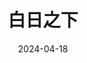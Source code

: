 ---
title: '白日之下'
date: '2024-04-18'
price: '30.0'
theaters: ['保利万和CFR国际影城']
seat: ['6-6']
remark: ['粤语', '2D']
---